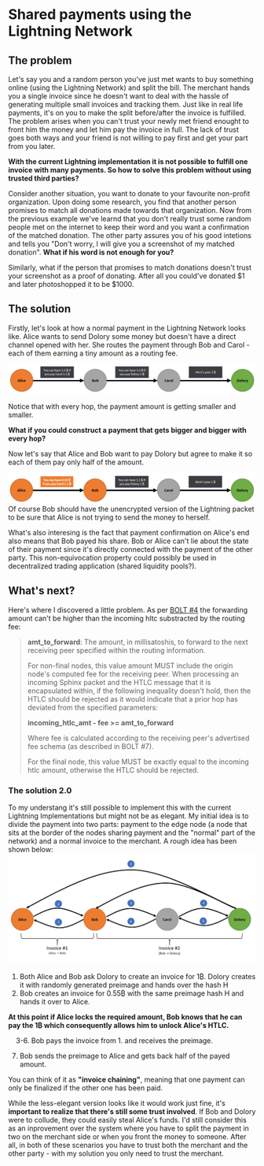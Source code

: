 # Shared payments using the Lightning Network


## The problem
Let's say you and a random person you've just met wants to buy something online (using the Lightning Network) and split the bill. The merchant hands you a single invoice since he doesn't want to deal with the hassle of generating multiple small invoices and tracking them. Just like in real life payments, it's on you to make the split before/after the invoice is fulfilled. 
The problem arises when you can't trust your newly met friend enought to front him the money and let him pay the invoice in full. The lack of trust goes both ways and your friend is not willing to pay first and get your part from you later.

**With the current Lightning implementation it is not possible to fulfill one invoice with many payments. So how to solve this problem without using trusted third parties?**

Consider another situation, you want to donate to your favourite non-profit organization. Upon doing some research, you find that another person promises to match all donations made towards that organization. Now from the previous example we've learnd that you don't really trust some random people met on the internet to keep their word and you want a confirmation of the matched donation. The other party assures you of his good intetions and tells you "Don't worry, I will give you a screenshot of my matched donation". **What if his word is not enough for you?**

Similarly, what if the person that promises to match donations doesn't trust your screenshot as a proof of donating. After all you could've donated $1 and later photoshopped it to be $1000.

## The solution
Firstly, let's look at how a normal payment in the Lightning Network looks like.
Alice wants to send Dolory some money but doesn't have a direct channel opened with her. She routes the payment through Bob and Carol - each of them earning a tiny amount as a routing fee.

![1.jpg](img/1.jpg)

Notice that with every hop, the payment amount is getting smaller and smaller.

**What if you could construct a payment that gets bigger and bigger with every hop?**

Now let's say that Alice and Bob want to pay Dolory but agree to make it so each of them pay only half of the amount.

![2.jpg](img/2.jpg)
Of course Bob should have the unencrypted version of the Lightning packet to be sure that Alice is not trying to send the money to herself.

What's also interesing is the fact that payment confirmation on Alice's end also means that Bob payed his share. Bob or Alice can't lie about the state of their payment since it's directly connected with the payment of the other party. This non-equivocation property could possibly be used in decentralized trading application (shared liquidity pools?).

## What's next?
Here's where I discovered a little problem.
As per [BOLT #4](https://github.com/lightningnetwork/lightning-rfc/blob/master/04-onion-routing.md) the forwarding amount can't be higher than the incoming hltc substracted by the routing fee:
> **amt_to_forward**: The amount, in millisatoshis, to forward to the next receiving peer specified within the routing information.
> 
> For non-final nodes, this value amount MUST include the origin node's computed fee for the receiving peer. When processing an incoming Sphinx packet and the HTLC message that it is encapsulated within, if the following inequality doesn't hold, then the HTLC should be rejected as it would indicate that a prior hop has deviated from the specified parameters:
> 
> **incoming_htlc_amt - fee >= amt_to_forward**
>
>Where fee is calculated according to the receiving peer's advertised fee schema (as described in BOLT #7).
>
>For the final node, this value MUST be exactly equal to the incoming htlc amount, otherwise the HTLC should be rejected.

### The solution 2.0

To my understang it's still possible to implement this with the current Lightning Implementations but might not be as elegant. My initial idea is to divide the payment into two parts: payment to the edge node (a node that sits at the border of the nodes sharing payment and the "normal" part of the network) and a normal invoice to the merchant. A rough idea has been shown below:
![3.jpg](img/3.jpg)
1. Both Alice and Bob ask Dolory to create an invoice for 1₿. Dolory creates it with randomly generated preimage and hands over the hash H 
2. Bob creates an invoice for 0.55₿ with the same preimage hash H and hands it over to Alice.


**At this point if Alice locks the required amount, Bob knows that he can pay the 1₿ which consequently allows him to unlock Alice's HTLC.**

&nbsp;&nbsp;&nbsp;&nbsp;3-6. Bob pays the invoice from 1. and receives the preimage.

7. Bob sends the preimage to Alice and gets back half of the payed amount.

You can think of it as **"invoice chaining"**, meaning that one payment can only be finalized if the other one has been paid.  


While the less-elegant version looks like it would work just fine, it's **important to realize that there's still some trust involved**. If Bob and Dolory were to collude, they could easily steal Alice's funds. I'd still consider this as an inprovement over the system where you have to split the payment in two on the merchant side or when you front the money to someone. After all, in both of these scenarios you have to trust both the merchant and the other party - with my solution you only need to trust the merchant.
